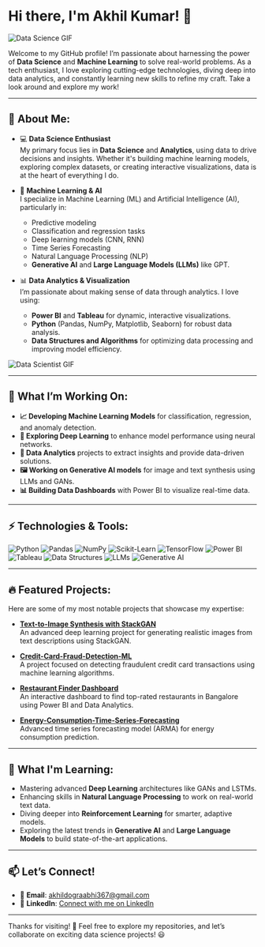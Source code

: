 # Hi there, I'm Akhil Kumar! 👋


![Data Science GIF](https://media.giphy.com/media/26FPCXdkvDbKBbgOI/giphy.gif)

Welcome to my GitHub profile! I’m passionate about harnessing the power of **Data Science** and **Machine Learning** to solve real-world problems. As a tech enthusiast, I love exploring cutting-edge technologies, diving deep into data analytics, and constantly learning new skills to refine my craft. Take a look around and explore my work!

---

## 🌟 About Me:

- 💻 **Data Science Enthusiast**  
  My primary focus lies in **Data Science** and **Analytics**, using data to drive decisions and insights. Whether it's building machine learning models, exploring complex datasets, or creating interactive visualizations, data is at the heart of everything I do.
  
- 🤖 **Machine Learning & AI**  
  I specialize in Machine Learning (ML) and Artificial Intelligence (AI), particularly in:
  - Predictive modeling
  - Classification and regression tasks
  - Deep learning models (CNN, RNN)
  - Time Series Forecasting
  - Natural Language Processing (NLP)
  - **Generative AI** and **Large Language Models (LLMs)** like GPT.
  
- 📊 **Data Analytics & Visualization**  
  I’m passionate about making sense of data through analytics. I love using:
  - **Power BI** and **Tableau** for dynamic, interactive visualizations.
  - **Python** (Pandas, NumPy, Matplotlib, Seaborn) for robust data analysis.
  - **Data Structures and Algorithms** for optimizing data processing and improving model efficiency.
  
![Data Scientist GIF](https://media.giphy.com/media/i4MAH84pqe2m2aVojc/giphy.gif)

---

## 🔭 What I’m Working On:

- **📈 Developing Machine Learning Models** for classification, regression, and anomaly detection.
- **🧠 Exploring Deep Learning** to enhance model performance using neural networks.
- **🔬 Data Analytics** projects to extract insights and provide data-driven solutions.
- **🖼️ Working on Generative AI models** for image and text synthesis using LLMs and GANs.
- **📊 Building Data Dashboards** with Power BI to visualize real-time data.

---

## ⚡ Technologies & Tools:

![Python](https://img.shields.io/badge/-Python-3776AB?logo=python&logoColor=white&style=for-the-badge)
![Pandas](https://img.shields.io/badge/-Pandas-150458?logo=pandas&logoColor=white&style=for-the-badge)
![NumPy](https://img.shields.io/badge/-NumPy-013243?logo=numpy&logoColor=white&style=for-the-badge)
![Scikit-Learn](https://img.shields.io/badge/-Scikit%20Learn-F7931E?logo=scikit-learn&logoColor=white&style=for-the-badge)
![TensorFlow](https://img.shields.io/badge/-TensorFlow-FF6F00?logo=tensorflow&logoColor=white&style=for-the-badge)
![Power BI](https://img.shields.io/badge/-Power%20BI-F2C811?logo=powerbi&logoColor=black&style=for-the-badge)
![Tableau](https://img.shields.io/badge/-Tableau-E97627?logo=tableau&logoColor=white&style=for-the-badge)
![Data Structures](https://img.shields.io/badge/-Data%20Structures-00ADD8?logo=data&logoColor=white&style=for-the-badge)
![LLMs](https://img.shields.io/badge/-LLMs-4C4CFF?logo=openai&logoColor=white&style=for-the-badge)
![Generative AI](https://img.shields.io/badge/-Generative%20AI-663399?logo=ai&logoColor=white&style=for-the-badge)

---

## 🔥 Featured Projects:

Here are some of my most notable projects that showcase my expertise:

- **[Text-to-Image Synthesis with StackGAN](https://github.com/Akhil4005/StackGAN)**  
  An advanced deep learning project for generating realistic images from text descriptions using StackGAN.

- **[Credit-Card-Fraud-Detection-ML](https://github.com/Akhil4005/Credit-Card-Fraud-Detection-ML)**  
  A project focused on detecting fraudulent credit card transactions using machine learning algorithms.

- **[Restaurant Finder Dashboard](https://github.com/Akhil4005/Restaurant-finder-Bangalore-Dashboard)**  
  An interactive dashboard to find top-rated restaurants in Bangalore using Power BI and Data Analytics.

- **[Energy-Consumption-Time-Series-Forecasting](https://github.com/Akhil4005/Energy-Consumption-Time-Series-Forecasting)**  
  Advanced time series forecasting model (ARMA) for energy consumption prediction.

---

## 🌱 What I'm Learning:

- Mastering advanced **Deep Learning** architectures like GANs and LSTMs.
- Enhancing skills in **Natural Language Processing** to work on real-world text data.
- Diving deeper into **Reinforcement Learning** for smarter, adaptive models.
- Exploring the latest trends in **Generative AI** and **Large Language Models** to build state-of-the-art applications.

---

## 📫 Let’s Connect!

- 📧 **Email**: [akhildograabhi367@gmail.com](mailto:akhildograabhi367@gmail.com)
- 📝 **LinkedIn**: [Connect with me on LinkedIn](https://www.linkedin.com/in/akhil-kumar-494951218?utm_source=share&utm_campaign=share_via&utm_content=profile&utm_medium=ios_app )


---

Thanks for visiting! 🚀 Feel free to explore my repositories, and let’s collaborate on exciting data science projects! 😃
